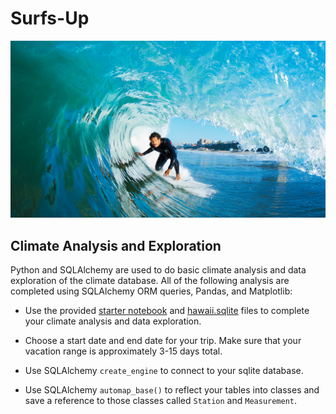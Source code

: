 # Surfs-Up
![surfs](Images/surfs-up.png)

## Climate Analysis and Exploration
Python and SQLAlchemy are used to do basic climate analysis and data exploration of the climate database. All of the following analysis are completed using SQLAlchemy ORM queries, Pandas, and Matplotlib:
* Use the provided [starter notebook](climate_starter.ipynb) and [hawaii.sqlite](Resources/hawaii.sqlite) files to complete your climate analysis and data exploration.

* Choose a start date and end date for your trip. Make sure that your vacation range is approximately 3-15 days total.

* Use SQLAlchemy `create_engine` to connect to your sqlite database.

* Use SQLAlchemy `automap_base()` to reflect your tables into classes and save a reference to those classes called `Station` and `Measurement`.


